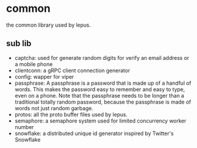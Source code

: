 # common
the common library used by lepus.

## sub lib
+ captcha: used for generate random digits for verify an email address or a mobile phone
+ clientconn: a gRPC client connection generator
+ config: wapper for viper
+ passphrase: A passphrase is a password that is made up of a handful of words. This makes the password easy to remember and easy to type, even on a phone. Note that the passphrase needs to be longer than a traditional totally random password, because the passphrase is made of words not just random garbage.
+ protos: all the proto buffer files used by lepus.
+ semaphore: a semaphore system used for limited concurrency worker number
+ snowflake: a distributed unique id generator inspired by Twitter's Snowflake
